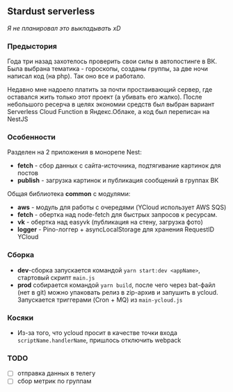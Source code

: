 ## Stardust serverless
_Я не планировал это выкладывать xD_

### Предыстория
Года три назад захотелось проверить свои силы в автопостинге в ВК.
Была выбрана тематика - гороскопы, созданы группы, за две ночи написал код (на php).
Так оно все и работало.

Недавно мне надоело платить за почти простаивающий сервер,
где оставался жить только этот проект (а убивать его жалко).
После небольшого ресерча в целях экономии средств был выбран
вариант Serverless Cloud Function в Яндекс.Облаке, а код был
переписан на NestJS

### Особенности
Разделен на 2 приложения в монорепе Nest:
- **fetch** - сбор данных с сайта-источника, подтягивание картинок для постов
- **publish** - загрузка картинок и публикация сообщений в группах ВК

Общая библиотека **common** с модулями:
- **aws** - модуль для работы с очередями (YCloud использует AWS SQS)
- **fetch** - обертка над node-fetch для быстрых запросов к ресурсам.
- **vk** - обертка над easyvk (публикация на стену, загрузка фото)
- **logger** - Pino-логгер + asyncLocalStorage для хранения RequestID YCloud

### Сборка
- **dev**-сборка запускается командой `yarn start:dev <appName>`, стартовый скрипт `main.js`
- **prod** собирается командой `yarn build`, после чего через bat-файл (нет в git) можно упаковать релиз в zip-архив и запушить в ycloud. Запускается триггерами (Cron + MQ) из `main-ycloud.js`

### Косяки
- Из-за того, что ycloud просит в качестве точки входа `scriptName.handlerName`, пришлось отключить webpack

### TODO
- [ ] отправка данных в телегу
- [ ] сбор метрик по группам
